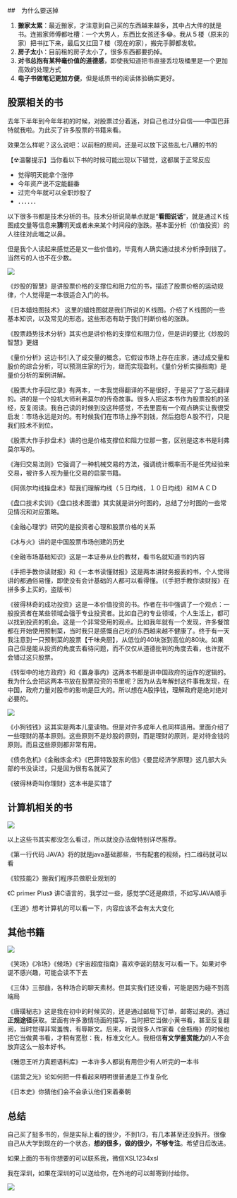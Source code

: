 ##　为什么要送掉

1. **搬家太累**：最近搬家，才注意到自己买的东西越来越多，其中占大件的就是书。连搬家师傅都吐槽：一个大男人，东西比女孩还多😂。我从５楼（原来的家）把书扛下来，最后又扛回７楼（现在的家），搬完手脚都发软。
2. **房子太小**：目前租的房子太小了，很多东西都要扔掉。
3. **对书总抱有某种毫价值的道德感**，即使我知道把书直接丢垃圾桶里是一个更加高效的处理方式
4. **电子书做笔记更加方便**，但是纸质书的阅读体验确实更好。

## 股票相关的书

去年下半年到今年年初的时候，对股票过分着迷，对自己也过分自信——中国巴菲特就我啦。为此买了许多股票的书籍来看。

效果怎么样呢？这么说吧：以前租的房间，还是可以放下这些乱七八糟的书的

【☢温馨提示】当你看以下书的时候可能出现以下错觉，这都属于正常反应

- 觉得明天能拿个涨停
- 今年资产说不定能翻番
- 过完今年就可以全职炒股了
- ．．．．．．

以下很多书都是技术分析的书。技术分析说简单点就是“**看图说话**”，就是通过Ｋ线图成交量等信息来**猜**明天或者未来某个时间段的涨跌。基本面分析（价值投资）的人往往对此嗤之以鼻。

但是我个人读起来感觉还是又一些价值的，毕竟有人确实通过技术分析挣到钱了。当然亏的人也不在少数。

![](img\002.jpg)



《炒股的智慧》是讲股票价格的支撑位和阻力位的书，描述了股票价格的运动规律，个人觉得是一本很适合入门的书。

《日本蜡烛图技术》 这里的蜡烛图就是我们所说的Ｋ线图。介绍了Ｋ线图的一些基本知识，以及常见的形态。这些形态有助于我们判断价格的涨跌。

《股票趋势技术分析》其实也是讲价格的支撑位和阻力位，但是讲的要比《炒股的智慧》更细

《量价分析》这边书引入了成交量的概念，它假设市场上存在庄家，通过成交量和股价的综合分析，可以预测庄家的行为，继而实现盈利。《量价分析实操指南》是量价分析的案例讲解。

《股票大作手回忆录》有两本，一本我觉得翻译的不是很好，于是买了丁圣元翻译的。讲的是一个投机大师利弗莫尔的传奇故事。很多人把这本书作为股票投机的圣经，反复阅读。我自己读的时候到没这种感觉，不去里面有一个观点确实让我很受启发：市场永远是对的。有时候我们在市场上挣不到钱，然后抱怨Ａ股不行，只是我们技术不到位。

《股票大作手抄盘术》讲的也是价格支撑位和阻力位那一套，区别是这本书是利弗莫尔写的。

《海归交易法则》它强调了一种机械交易的方法，强调统计概率而不是任凭经验来交易，被许多人视为量化交易的启蒙书籍。

《阿佩尔均线操盘术》帮我们理解均线（５日均线，１０日均线）和ＭＡＣＤ

《盘口技术实训》《盘口技术图谱》其实就是讲分时图的，总结了分时图的一些常见情况和对应策略。

《金融心理学》研究的是投资者心理和股票价格的关系

《冰与火》讲的是中国股票市场创建的历史

《金融市场基础知识》这是一本证券从业的教材，看书名就知道书的内容

《手把手教你读财报》和《一本书读懂财报》这是两本讲财务报表的书，个人觉得讲的都通俗易懂，即使没有会计基础的人都可以看得懂。（《手把手教你读财报》在拼多多上买的，盗版书）

《彼得林奇的成功投资》这是一本价值投资的书。作者在书中强调了一个观点：一般投资者在某些领域会强于专业投资者。比如自己的专业领域，个人生活上，都可以找到投资的机会。这是一个非常受用的观点。比如我年就有一个发现，许多餐馆都在开始使用预制菜，当时我只是感慨自己吃的东西越来越不健康了。终于有一天我注意到一只预制菜的股票【千味央厨】，从低位的40块涨到高位的80块。如果自己但是能从投资的角度去看待问题，而不仅仅从道德批判的角度去看，也许就不会错过这只股票。

《转型中的地方政府》和《置身事内》这两本书都是讲中国政府的运作的逻辑的。我为什么会把这两本书放在股票投资的书里呢？因为从去年解封这件事我发现，在中国，政府力量对股市的影响是巨大的。所以想在A股挣钱，理解政府是绝对绝对必要的。

![](img\003.jpg)

《小狗钱钱》这其实是两本儿童读物。但是对许多成年人也同样适用。里面介绍了一些理财的基本原则。这些原则不是炒股的原则，而是理财的原则，是对待金钱的原则。而且这些原则都非常有用。

《债务危机》《金融炼金术》《巴菲特致股东的信》《曼昆经济学原理》这几部大头部的书没读过，只是因为很有名就买了

《彼得林奇叫你理财》这本书是买错了

## 计算机相关的书

![](img\005.jpg)

以上这些书其实都没怎么看过，所以就没办法做特别详尽推荐。

《第一行代码 JAVA》将的就是java基础那些，书有配套的视频，扫二维码就可以看

《软技能2》搬我们程序员做职业规划的

《C primer Plus》 讲C语言的，我学过一些，感觉学C还是麻烦，不如写JAVA顺手

《王道》想考计算机的可以看一下，内容应该不会有太大变化

## 其他书籍

![](img\001.jpg)

《笑场》《冷场》《候场》《宇宙超度指南》喜欢李诞的朋友可以看一下。如果对李诞不感兴趣，可能会读不下去

《三体》三部曲，各种场合的聊天素材。但其实我们还没看，可能是因为碰不到高端局

《唐璜秘志》这是我在初中的时候买的，还是通过邮局下订单，邮寄过来的。通过**正规途径**获取。里面有许多激情场面的描写，当时把它当做小黄书看，甚至反复翻阅，当时觉得非常羞愧，有辱斯文。后来，听说很多人作家看《金瓶梅》的时候也把它当做黄书看，才稍有宽慰：我，标准文化人。我相信**有文学鉴赏能力**的人不会放弃这么一般本好书。

《雅思王听力真题语料库》一本许多人都说有用但少有人听完的一本书

《运营之光》论如何把一件看起来明明很普通是工作复杂化

《日本史》你猜他们会不会承认他们来着秦朝

## 总结

自己买了挺多书的，但是实际上看的很少，不到1/3，有几本甚至还没拆开。很像自己从大学到现在的一个状态，**想的很多，做的很少，不够专注**。希望日后改进。

如果上面的书有你想要的可以联系我，微信XSL1234xsl

我在深圳，如果在深圳的可以送给你，在外地的可以邮寄到付给你。

![](img\006.jpg)